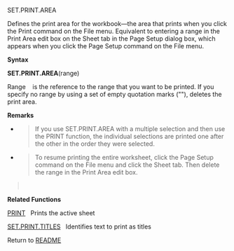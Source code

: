 SET.PRINT.AREA

Defines the print area for the workbook—the area that prints when you
click the Print command on the File menu. Equivalent to entering a range
in the Print Area edit box on the Sheet tab in the Page Setup dialog
box, which appears when you click the Page Setup command on the File
menu.

**Syntax**

**SET.PRINT.AREA**(range)

Range    is the reference to the range that you want to be printed. If
you specify no range by using a set of empty quotation marks (""),
deletes the print area.

**Remarks**

  - > If you use SET.PRINT.AREA with a multiple selection and then use
    > the PRINT function, the individual selections are printed one
    > after the other in the order they were selected.

  - > To resume printing the entire worksheet, click the Page Setup
    > command on the File menu and click the Sheet tab. Then delete the
    > range in the Print Area edit box.

>  

**Related Functions**

[PRINT](PRINT.md)   Prints the active sheet

[SET.PRINT.TITLES](SET.PRINT.TITLES.md)   Identifies text to print as titles



Return to [README](README.md)

